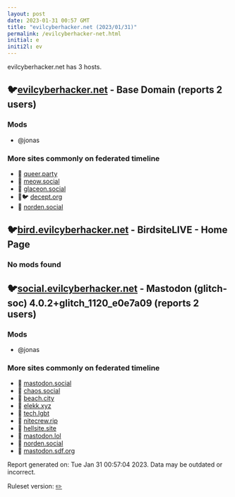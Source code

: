 ```yaml
---
layout: post
date: 2023-01-31 00:57 GMT
title: "evilcyberhacker.net (2023/01/31)"
permalink: /evilcyberhacker-net.html
initial: e
initi2l: ev
---
```


evilcyberhacker.net has 3 hosts.

## 🐦[evilcyberhacker.net](https://evilcyberhacker.net) - Base Domain (reports 2 users)

### Mods
 * @jonas

### More sites commonly on federated timeline

* 🐘 [queer.party](/queer-party.html)
* 🐘 [meow.social](/meow-social.html)
* 🐘 [glaceon.social](/glaceon-social.html)
* 🧸🐦 [decept.org](/decept-org.html)
* 🐘 [norden.social](/norden-social.html)

## 🐦[bird.evilcyberhacker.net](https://bird.evilcyberhacker.net) - BirdsiteLIVE - Home Page

### No mods found

## 🐦[social.evilcyberhacker.net](https://social.evilcyberhacker.net) - Mastodon (glitch-soc) 4.0.2+glitch_1120_e0e7a09 (reports 2 users)

### Mods
 * @jonas

### More sites commonly on federated timeline

* 🧸 [mastodon.social](/mastodon-social.html)
* 🐘 [chaos.social](/chaos-social.html)
* 🐘 [beach.city](/beach-city.html)
* 🐘 [elekk.xyz](/elekk-xyz.html)
* 🐘 [tech.lgbt](/tech-lgbt.html)
* 🐘 [nitecrew.rip](/nitecrew-rip.html)
* 🐘 [hellsite.site](/hellsite-site.html)
* 🐘 [mastodon.lol](/mastodon-lol.html)
* 🐘 [norden.social](/norden-social.html)
* 🐘 [mastodon.sdf.org](/mastodon-sdf-org.html)

Report generated on: Tue Jan 31 00:57:04 2023. Data may be outdated or incorrect.

Ruleset version: [✏️](/version-pencil)
